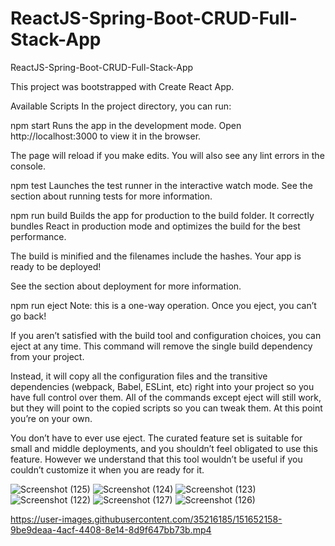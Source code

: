 # ReactJS-Spring-Boot-CRUD-Full-Stack-App
ReactJS-Spring-Boot-CRUD-Full-Stack-App


This project was bootstrapped with Create React App.

Available Scripts
In the project directory, you can run:

npm start
Runs the app in the development mode.
Open http://localhost:3000 to view it in the browser.

The page will reload if you make edits.
You will also see any lint errors in the console.

npm test
Launches the test runner in the interactive watch mode.
See the section about running tests for more information.

npm run build
Builds the app for production to the build folder.
It correctly bundles React in production mode and optimizes the build for the best performance.

The build is minified and the filenames include the hashes.
Your app is ready to be deployed!

See the section about deployment for more information.

npm run eject
Note: this is a one-way operation. Once you eject, you can’t go back!

If you aren’t satisfied with the build tool and configuration choices, you can eject at any time. This command will remove the single build dependency from your project.

Instead, it will copy all the configuration files and the transitive dependencies (webpack, Babel, ESLint, etc) right into your project so you have full control over them. All of the commands except eject will still work, but they will point to the copied scripts so you can tweak them. At this point you’re on your own.

You don’t have to ever use eject. The curated feature set is suitable for small and middle deployments, and you shouldn’t feel obligated to use this feature. However we understand that this tool wouldn’t be useful if you couldn’t customize it when you are ready for it.


![Screenshot (125)](https://user-images.githubusercontent.com/35216185/151652135-a2487bed-b9de-4443-99a2-1cec7606d31e.png)
![Screenshot (124)](https://user-images.githubusercontent.com/35216185/151652138-7426652b-d440-4e85-8620-d6c4e8aab57e.png)
![Screenshot (123)](https://user-images.githubusercontent.com/35216185/151652139-0d95eba0-f945-44ba-b1a8-52cd646496f4.png)
![Screenshot (122)](https://user-images.githubusercontent.com/35216185/151652141-53e377f0-ad99-4596-967d-94a132d295cd.png)
![Screenshot (127)](https://user-images.githubusercontent.com/35216185/151652143-bdebc921-a2aa-4728-8600-76db8bf8df00.png)
![Screenshot (126)](https://user-images.githubusercontent.com/35216185/151652146-fe2a1ceb-9404-441e-a1f6-513cf9a25c43.png)


https://user-images.githubusercontent.com/35216185/151652158-9be9deaa-4acf-4408-8e14-8d9f647bb73b.mp4

